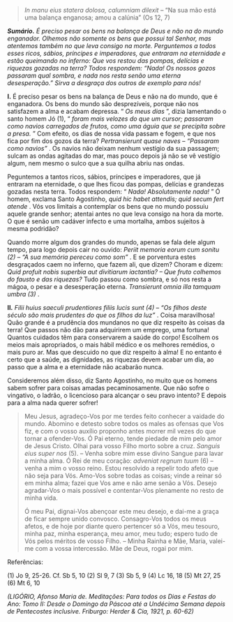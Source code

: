 > *In manu eius statera dolosa, calumniam dilexit* – “Na sua mão está uma balança enganosa; amou a calúnia” (Os 12, 7)

***Sumário.** É preciso pesar os bens na balança de Deus e não na do mundo enganador. Olhemos não somente os bens que possui tal Senhor, mas atentemos também no que leva consigo na morte. Perguntemos a todos esses ricos, sábios, príncipes e imperadores, que entraram na eternidade e estão queimando no inferno: Que vos restou das pompas, delícias e riquezas gozadas na terra? Todos respondem: “Nada! Os nossos gozos passaram qual sombra, e nada nos resta senão uma eterna desesperação.” Sirva a desgraça dos outros de exemplo para nós!*

**I.** É preciso pesar os bens na balança de Deus e não na do mundo, que é enganadora. Os bens do mundo são desprezíveis, porque não nos satisfazem a alma e acabam depressa. “ *Os meus dias* ”, dizia lamentando o santo homem Jó (1), “ *foram mais velozes do que um cursor; passaram como navios carregados de frutos, como uma águia que se precipita sobre a presa.* ” Com efeito, os dias de nossa vida passam e fogem, e que nos fica por fim dos gozos da terra? *Pertransierunt quase naves – “Passaram como navios”* . Os navios não deixam nenhum vestígio da sua passagem; sulcam as ondas agitadas do mar, mas pouco depois já não se vê vestígio algum, nem mesmo o sulco que a sua quilha abriu nas ondas.

Peguntemos a tantos ricos, sábios, príncipes e imperadores, que já entraram na eternidade, o que lhes ficou das pompas, delícias e grandezas gozadas nesta terra. Todos respondem: “ *Nada! Absolutamente nada!* ” Ó homem, exclama Santo Agostinho, *quid hic habet attendis; quid secum fert atende* . Vós vos limitais a contemplar os bens que no mundo possuiu aquele grande senhor; atentai antes no que leva consigo na hora da morte. O que é senão um cadáver infecto e uma mortalha, ambos sujeitos à mesma podridão?

Quando morre algum dos grandes do mundo, apenas se fala dele algum tempo, para logo depois cair no ouvido: *Periit memoria eorum cum sonitu (2) – “A sua memória pereceu como som”* . E se porventura estes desgraçados caem no inferno, que fazem ali, que dizem? Choram e dizem: *Quid profuit nobis superbia aut divitiarum iactantia? – Que fruto colhemos do fausto e das riquezas?* Tudo passou como sombra, e só nos resta a mágoa, o pesar e a desesperação eterna. *Transierunt omnia illa tamquam umbra (3)* .

**II.** *Filii huius saeculi prudentiores filiis lucis sunt (4) – “Os filhos deste século são mais prudentes do que os filhos da luz”* . Coisa maravilhosa! Quão grande é a prudência dos mundanos no que diz respeito às coisas da terra! Que passos não dão para adquirirem um emprego, uma fortuna! Quantos cuidados têm para conservarem a saúde do corpo! Escolhem os meios mais apropriados, o mais hábil médico e os melhores remédios, o mais puro ar. Mas que descuido no que diz respeito à alma! E no entanto é certo que a saúde, as dignidades, as riquezas devem acabar um dia, ao passo que a alma e a eternidade não acabarão nunca.

Consideremos além disso, diz Santo Agostinho, no muito que os homens sabem sofrer para coisas amadas pecaminosamente. Que não sofre o vingativo, o ladrão, o licencioso para alcançar o seu pravo intento? E depois para a alma nada querer sofrer!

> Meu Jesus, agradeço-Vos por me terdes feito conhecer a vaidade do mundo. Abomino e detesto sobre todos os males as ofensas que Vos fiz, e com o vosso auxílio proponho antes morrer mil vezes do que tornar a ofender-Vos. Ó Pai eterno, tende piedade de mim pelo amor de Jesus Cristo. Olhai para vosso Filho morto sobre a cruz. *Sanguis eius super nos* (5). – Venha sobre mim esse divino Sangue para lavar a minha alma. Ó Rei de meu coração: *adveniat regnum tuum* (6) – venha a mim o vosso reino. Estou resolvido a repelir todo afeto que não seja para Vós. Amo-Vos sobre todas as coisas; vinde a reinar só em minha alma; fazei que Vos ame e não ame senão a Vós. Desejo agradar-Vos o mais possível e contentar-Vos plenamente no resto de minha vida.
>
> Ó meu Pai, dignai-Vos abençoar este meu desejo, e dai-me a graça de ficar sempre unido convosco. Consagro-Vos todos os meus afetos, e de hoje por diante quero pertencer só a Vós, meu tesouro, minha paz, minha esperança, meu amor, meu tudo; espero tudo de Vós pelos méritos de vosso Filho. – Minha Rainha e Mãe, Maria, valei-me com a vossa intercessão. Mãe de Deus, rogai por mim.

Referências:

\(1\) Jo 9, 25-26. Cf. Sb 5, 10 (2) Sl 9, 7 (3) Sb 5, 9 (4) Lc 16, 18 (5) Mt 27, 25 (6) Mt 6, 10

*(LIGÓRIO, Afonso Maria de. Meditações: Para todos os Dias e Festas do Ano: Tomo II: Desde o Domingo da Páscoa até a Undécima Semana depois de Pentecostes inclusive. Friburgo: Herder & Cia, 1921, p. 60-62)*

